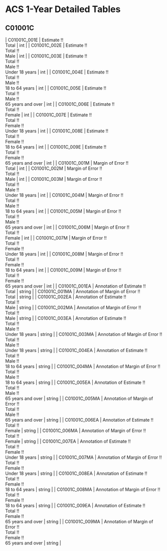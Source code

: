 # ACS 1-Year Detailed Tables

## C01001C

| C01001C_001E | Estimate !!<br>Total | int |
| C01001C_002E | Estimate !!<br>Total !!<br>Male | int |
| C01001C_003E | Estimate !!<br>Total !!<br>Male !!<br>Under 18 years | int |
| C01001C_004E | Estimate !!<br>Total !!<br>Male !!<br>18 to 64 years | int |
| C01001C_005E | Estimate !!<br>Total !!<br>Male !!<br>65 years and over | int |
| C01001C_006E | Estimate !!<br>Total !!<br>Female | int |
| C01001C_007E | Estimate !!<br>Total !!<br>Female !!<br>Under 18 years | int |
| C01001C_008E | Estimate !!<br>Total !!<br>Female !!<br>18 to 64 years | int |
| C01001C_009E | Estimate !!<br>Total !!<br>Female !!<br>65 years and over | int |
| C01001C_001M | Margin of Error !!<br>Total | int |
| C01001C_002M | Margin of Error !!<br>Total !!<br>Male | int |
| C01001C_003M | Margin of Error !!<br>Total !!<br>Male !!<br>Under 18 years | int |
| C01001C_004M | Margin of Error !!<br>Total !!<br>Male !!<br>18 to 64 years | int |
| C01001C_005M | Margin of Error !!<br>Total !!<br>Male !!<br>65 years and over | int |
| C01001C_006M | Margin of Error !!<br>Total !!<br>Female | int |
| C01001C_007M | Margin of Error !!<br>Total !!<br>Female !!<br>Under 18 years | int |
| C01001C_008M | Margin of Error !!<br>Total !!<br>Female !!<br>18 to 64 years | int |
| C01001C_009M | Margin of Error !!<br>Total !!<br>Female !!<br>65 years and over | int |
| C01001C_001EA | Annotation of Estimate !!<br>Total | string |
| C01001C_001MA | Annotation of Margin of Error !!<br>Total | string |
| C01001C_002EA | Annotation of Estimate !!<br>Total !!<br>Male | string |
| C01001C_002MA | Annotation of Margin of Error !!<br>Total !!<br>Male | string |
| C01001C_003EA | Annotation of Estimate !!<br>Total !!<br>Male !!<br>Under 18 years | string |
| C01001C_003MA | Annotation of Margin of Error !!<br>Total !!<br>Male !!<br>Under 18 years | string |
| C01001C_004EA | Annotation of Estimate !!<br>Total !!<br>Male !!<br>18 to 64 years | string |
| C01001C_004MA | Annotation of Margin of Error !!<br>Total !!<br>Male !!<br>18 to 64 years | string |
| C01001C_005EA | Annotation of Estimate !!<br>Total !!<br>Male !!<br>65 years and over | string |
| C01001C_005MA | Annotation of Margin of Error !!<br>Total !!<br>Male !!<br>65 years and over | string |
| C01001C_006EA | Annotation of Estimate !!<br>Total !!<br>Female | string |
| C01001C_006MA | Annotation of Margin of Error !!<br>Total !!<br>Female | string |
| C01001C_007EA | Annotation of Estimate !!<br>Total !!<br>Female !!<br>Under 18 years | string |
| C01001C_007MA | Annotation of Margin of Error !!<br>Total !!<br>Female !!<br>Under 18 years | string |
| C01001C_008EA | Annotation of Estimate !!<br>Total !!<br>Female !!<br>18 to 64 years | string |
| C01001C_008MA | Annotation of Margin of Error !!<br>Total !!<br>Female !!<br>18 to 64 years | string |
| C01001C_009EA | Annotation of Estimate !!<br>Total !!<br>Female !!<br>65 years and over | string |
| C01001C_009MA | Annotation of Margin of Error !!<br>Total !!<br>Female !!<br>65 years and over | string |

